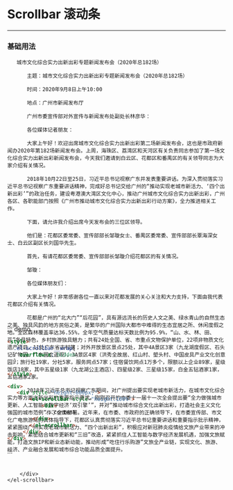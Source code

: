 <style>
  .el-scrollbar__wrap{
    overflow-x: hidden;
  }

</style>
# Scrollbar 滚动条
----
### 基础用法
<div class="demo-block">
<div  style="height:600px;">
    <el-scrollbar style="height:100%">
        <div>

       城市文化综合实力出新出彩专题新闻发布会（2020年总182场）

       　　主题：城市文化综合实力出新出彩专题新闻发布会（2020年总182场）

       　　时间：2020年9月8日上午10:00

       　　地点：广州市新闻发布厅

       　　广州市委宣传部对外宣传与新闻发布处副处长林彦华：

       　　各位媒体记者朋友：

       　　大家上午好！欢迎出席城市文化综合实力出新出彩第二场新闻发布会，这也是市政府新闻办2020年第182场新闻发布会。上周，海珠区、荔湾区和天河区有关负责同志参加了第一场文化综合实力出新出彩新闻发布会，今天我们邀请到白云区、花都区和番禺区的有关领导同志为大家介绍有关情况。

       　　2018年10月22日至25日，习近平总书记视察广东并发表重要讲话。为深入贯彻落实习近平总书记视察广东重要讲话精神，完成好总书记交给广州的“推动实现老城市新活力、‘四个出新出彩’”的政治任务，建设粤港澳大湾区文化中心，推动广州城市文化综合实力出新出彩，广州各区、各职能部门按照《广州市推动城市文化综合实力出新出彩行动方案》，全力推进相关工作。

       　　下面，请允许我介绍出席今天发布会的三位区领导。

       　　他们是：花都区委常委、宣传部部长邹璇女士、番禺区委常委、宣传部部长覃海深女士、白云区副区长刘国华先生。

       　　首先，有请花都区委常委、宣传部部长邹璇介绍花都区的有关情况。

       　　邹璇：

       　　各位媒体朋友们：

       　　大家上午好！非常感谢各位一直以来对花都发展的关心关注和大力支持，下面由我代表花都区介绍有关情况。

       　　花都是广州的“北大门”“后花园”，具有源远流长的历史人文之美、绿水青山的自然生态之美、独具风韵的地方民俗之美，是繁华的广州国际大都市中难得的生态宜居之所、休闲度假之地。全区森林覆盖率达36.55%，全年空气质量达标天数比例为95.9%，“山、水、林、田、花”各具特色，乡村旅游独具魅力；共有24处全国、省、市重点文物保护单位，22项非物质文化遗产项目，11处广东省古村落；对外开放景区景点25处，其中4A景区3家（九龙湖度假区、石头记矿物园、广东圆玄道观），3A景区4家（洪秀全故居、红山村、塱头村、中国皮具产业文化创意园）；旅行社19家，分社5家，服务网点57家；住宿餐饮网点1万多个，限额以上企业89家，星级饭店18家，其中五星级1家（九龙湖公主酒店）、四星级2家、三星级15家，白金五钻酒家1家，五钻酒家2家。

       　　2018年习近平总书记视察广东期间，对广州提出要实现老城市新活力，在城市文化综合实力等方面出新出彩的重要指示要求。刚刚召开的市委十一届十一次全会提出要“全力做强城市更新、人工智能与数字经济‘双引擎’”，并对“推动城市综合文化出新出彩，打造社会主义文化强国的城市范例”作了全面部署。近年来，在市委、市政府的正确领导下，在市委宣传部、市文化广电旅游局的具体指导下，花都区认真贯彻落实习近平总书记重要讲话和重要指示批示精神，紧紧围绕广州实现老城市新活力、“四个出新出彩”，积极应对新冠肺炎疫情给文旅产业带来的冲击影响，紧密结合城市更新和“三旧”改造，紧紧抓住人工智能与数字经济发展机遇，加强文旅赋能，打造文旅IP和新业态新动能，推动形成“吃住行乐购游”文旅全产业链，实现文化、旅游、经济、产业融合发展和城市综合功能品质全面提升。



		</div>
    </el-scrollbar>
  </div>
</div>

::: demo
```html
<style>
  .el-scrollbar__wrap{
    overflow-x: hidden;
  }

</style>

<div>
   <div style="height:600px;">
       <el-scrollbar style="height:100%">
           <div>
           	...content
   		</div>
       </el-scrollbar>
     </div>
</div>


```
:::

